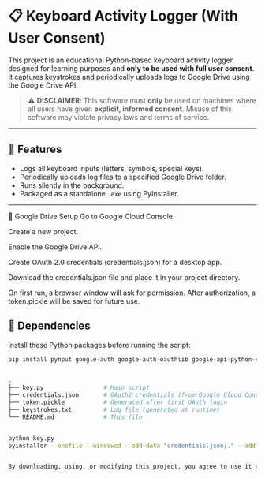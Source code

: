 
# 📋 Keyboard Activity Logger (With User Consent)

This project is an educational Python-based keyboard activity logger designed for learning purposes and **only to be used with full user consent**. It captures keystrokes and periodically uploads logs to Google Drive using the Google Drive API.

> ⚠️ **DISCLAIMER**: This software must **only** be used on machines where all users have given **explicit, informed consent**. Misuse of this software may violate privacy laws and terms of service.

---

## 🚀 Features

- Logs all keyboard inputs (letters, symbols, special keys).
- Periodically uploads log files to a specified Google Drive folder.
- Runs silently in the background.
- Packaged as a standalone `.exe` using PyInstaller.

---
🔐 Google Drive Setup
Go to Google Cloud Console.

Create a new project.

Enable the Google Drive API.

Create OAuth 2.0 credentials (credentials.json) for a desktop app.

Download the credentials.json file and place it in your project directory.

On first run, a browser window will ask for permission. After authorization, a token.pickle will be saved for future use.


## 🧩 Dependencies

Install these Python packages before running the script:

```bash
pip install pynput google-auth google-auth-oauthlib google-api-python-client


.
├── key.py                 # Main script
├── credentials.json       # OAuth2 credentials (from Google Cloud Console)
├── token.pickle           # Generated after first OAuth login
├── keystrokes.txt         # Log file (generated at runtime)
└── README.md              # This file


python key.py
pyinstaller --onefile --windowed --add-data "credentials.json;." --add-data "token.pickle;." key.py


By downloading, using, or modifying this project, you agree to use it ethically, legally, and responsibly. If you do not agree with these terms, do not use the software.
